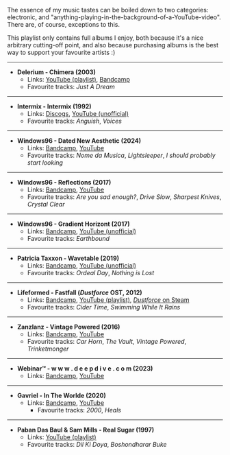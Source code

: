 The essence of my music tastes can be boiled down to two categories: electronic, and "anything-playing-in-the-background-of-a-YouTube-video". There are, of course, exceptions to this.

This playlist only contains full albums I enjoy, both because it's a nice arbitrary cutting-off point, and also because purchasing albums is the best way to support your favourite artists :)

---
 - **Delerium - Chimera (2003)**
	- Links: [YouTube (playlist)](https://www.youtube.com/playlist?list=OLAK5uy_nOZNbwoL9pskYM-cy2_AXniDJdqYfYPdo), [Bandcamp](https://delerium-official.bandcamp.com/album/chimera)
	- Favourite tracks: *Just A Dream*
---
- **Intermix - Intermix (1992)**
	- Links: [Discogs](https://www.discogs.com/release/74109-InterMix-Intermix), [YouTube (unofficial)](https://www.youtube.com/watch?v=zBCwzu1bRjU)
	- Favourite tracks: *Anguish*, *Voices*
---
- **Windows96 - Dated New Aesthetic (2024)**
	- Links: [Bandcamp](https://windows96.bandcamp.com/album/dated-new-aesthetic), [YouTube](https://www.youtube.com/watch?v=fjiQX74gqpk)
	- Favourite tracks: *Nome da Musica*, *Lightsleeper*, *I should probably start looking*
---
- **Windows96 - Reflections (2017)**
	- Links: [Bandcamp](https://windows96.bandcamp.com/album/reflections), [YouTube](https://www.youtube.com/watch?v=NzTzGWWKevA)
	- Favourite tracks: *Are you sad enough?*, *Drive Slow*, *Sharpest Knives*, *Crystal Clear*
---
- **Windows96 - Gradient Horizont (2017)**
	- Links: [Bandcamp](https://windows96.bandcamp.com/album/gradient-horizont), [YouTube (unofficial)](https://www.youtube.com/watch?v=b2Iq6AE_Bko)
	- Favourite tracks: *Earthbound*
---
- **Patricia Taxxon - Wavetable (2019)**
	- Links: [Bandcamp](https://patriciataxxon.bandcamp.com/album/wavetable), [YouTube (unofficial)](https://www.youtube.com/watch?v=szsvBK3_-As)
	- Favourite tracks: *Ordeal Day*, *Nothing is Lost*
---
- **Lifeformed - Fastfall (*Dustforce* OST, 2012)**
	- Links: [Bandcamp](https://lifeformed.bandcamp.com/album/fastfall), [YouTube (playlist)](https://www.youtube.com/playlist?list=PLBB4108C5CB4E1DD6), [*Dustforce* on Steam](https://store.steampowered.com/app/65300/Dustforce_DX/)
	- Favourite tracks: *Cider Time*, *Swimming While It Rains*
---
- **Zanzlanz - Vintage Powered (2016)**
	- Links: [Bandcamp](https://zanzlanz.bandcamp.com/album/vintage-powered), [YouTube](https://www.youtube.com/watch?v=_Fo1lsNhrAk)
	- Favourite tracks: *Car Horn*, *The Vault*, *Vintage Powered*, *Trinketmonger*
---
- **Webinar™ - w w w . d e e p d i v e . c o m (2023)**
	- Links: [Bandcamp](https://fullmetalrecords.bandcamp.com/album/w-w-w-d-e-e-p-d-i-v-e-c-o-m), [YouTube](https://www.youtube.com/watch?v=rw392gowFu4)
---
- **Gavriel - In The Worlde (2020)**
  - Links: [Bandcamp](https://windows96.bandcamp.com/album/in-the-worlde), [YouTube](https://www.youtube.com/watch?v=jGN0cjQNgJc)
	- Favourite tracks: *2000*, *Heals*
---
 - **Paban Das Baul & Sam Mills - Real Sugar (1997)**
	- Links: [YouTube (playlist)](https://www.youtube.com/playlist?list=OLAK5uy_nVU78MyzX6ZHPjff9-ZPTcm_ToeHd7uyM)
	- Favourite tracks: *Dil Ki Doya*, *Boshondharar Buke*